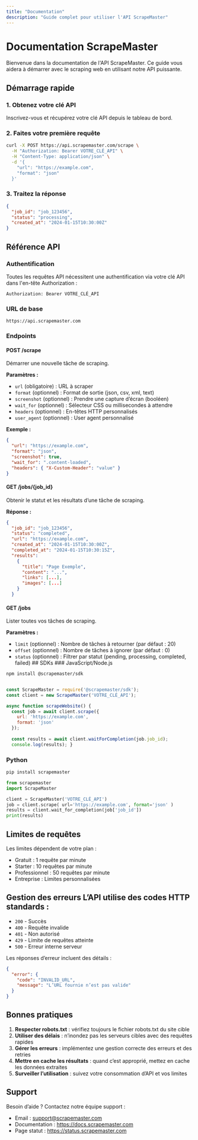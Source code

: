 ```yaml
---
title: "Documentation"
description: "Guide complet pour utiliser l'API ScrapeMaster"
---
```


# Documentation ScrapeMaster

Bienvenue dans la documentation de l'API ScrapeMaster. Ce guide vous aidera à démarrer avec le scraping web en utilisant notre API puissante.

## Démarrage rapide

### 1. Obtenez votre clé API
Inscrivez-vous et récupérez votre clé API depuis le tableau de bord.

### 2. Faites votre première requête
```bash
curl -X POST https://api.scrapemaster.com/scrape \
  -H "Authorization: Bearer VOTRE_CLÉ_API" \
  -H "Content-Type: application/json" \
  -d '{
    "url": "https://example.com",
    "format": "json"
  }'
```

### 3. Traitez la réponse

```json
{
  "job_id": "job_123456",
  "status": "processing",
  "created_at": "2024-01-15T10:30:00Z"
}
```

## Référence API 

### Authentification 

Toutes les requêtes API nécessitent une authentification via votre clé API dans l'en-tête Authorization : 

``` Authorization: Bearer VOTRE_CLÉ_API ``` 

### URL de base 

``` https://api.scrapemaster.com ``` 

### Endpoints 

#### POST /scrape 

Démarrer une nouvelle tâche de scraping. 

**Paramètres :** 
- `url` (obligatoire) : URL à scraper 
- `format` (optionnel) : Format de sortie (json, csv, xml, text) 
- `screenshot` (optionnel) : Prendre une capture d’écran (booléen) 
- `wait_for` (optionnel) : Sélecteur CSS ou millisecondes à attendre 
- `headers` (optionnel) : En-têtes HTTP personnalisés 
- `user_agent` (optionnel) : User agent personnalisé 

**Exemple :** 

```json 
{ 
  "url": "https://example.com", 
  "format": "json", 
  "screenshot": true, 
  "wait_for": ".content-loaded", 
  "headers": { "X-Custom-Header": "value" } 
} 
``` 

#### GET /jobs/{job_id} 

Obtenir le statut et les résultats d’une tâche de scraping. 

**Réponse :** 

```json 
{ 
  "job_id": "job_123456", 
  "status": "completed", 
  "url": "https://example.com", 
  "created_at": "2024-01-15T10:30:00Z", 
  "completed_at": "2024-01-15T10:30:15Z", 
  "results": 
    { 
      "title": "Page Exemple", 
      "content": "...", 
      "links": [...], 
      "images": [...] 
    } 
  } 
``` 

#### GET /jobs 

Lister toutes vos tâches de scraping. 

**Paramètres :** 
- `limit` (optionnel) : Nombre de tâches à retourner (par défaut : 20) 
- `offset` (optionnel) : Nombre de tâches à ignorer (par défaut : 0) 
- `status` (optionnel) : Filtrer par statut (pending, processing, completed, failed) ## SDKs ### JavaScript/Node.js 

```bash 
npm install @scrapemaster/sdk 

``` 

```javascript 

const ScrapeMaster = require('@scrapemaster/sdk'); 
const client = new ScrapeMaster('VOTRE_CLÉ_API'); 

async function scrapeWebsite() { 
  const job = await client.scrape({ 
    url: 'https://example.com', 
    format: 'json' 
  }); 
  
  const results = await client.waitForCompletion(job.job_id); 
  console.log(results); } 
``` 

### Python 

```bash 
pip install scrapemaster 
``` 

``` python 
from scrapemaster 
import ScrapeMaster 

client = ScrapeMaster('VOTRE_CLÉ_API') 
job = client.scrape( url='https://example.com', format='json' ) 
results = client.wait_for_completion(job['job_id']) 
print(results) 
``` 

## Limites de requêtes 

Les limites dépendent de votre plan : 

- Gratuit : 1 requête par minute 
- Starter : 10 requêtes par minute 
- Professionnel : 50 requêtes par minute 
- Entreprise : Limites personnalisées 

## Gestion des erreurs L’API utilise des codes HTTP standards : 
- `200` - Succès 
- `400` - Requête invalide 
- `401` - Non autorisé 
- `429` - Limite de requêtes atteinte 
- `500` - Erreur interne serveur 

Les réponses d’erreur incluent des détails : 

```json 
{ 
  "error": { 
    "code": "INVALID_URL", 
    "message": "L’URL fournie n’est pas valide" 
  } 
} 
``` 

## Bonnes pratiques 
1. **Respecter robots.txt** : vérifiez toujours le fichier robots.txt du site cible 
2. **Utiliser des délais** : n’inondez pas les serveurs cibles avec des requêtes rapides 
3. **Gérer les erreurs** : implémentez une gestion correcte des erreurs et des retries 
4. **Mettre en cache les résultats** : quand c’est approprié, mettez en cache les données extraites 
5. **Surveiller l’utilisation** : suivez votre consommation d’API et vos limites 

## Support 

Besoin d’aide ? Contactez notre équipe support : 

- Email : support@scrapemaster.com 
- Documentation : https://docs.scrapemaster.com 
- Page statut : https://status.scrapemaster.com
